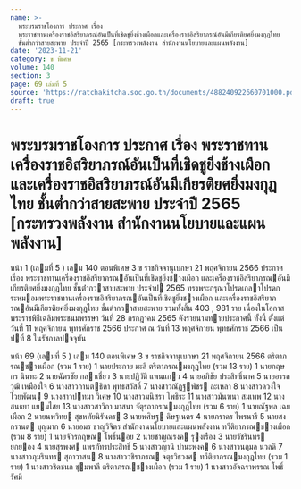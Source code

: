 ```yaml
---
name: >-
  พระบรมราชโองการ ประกาศ เรื่อง
  พระราชทานเครื่องราชอิสริยาภรณ์อันเป็นที่เชิดชูยิ่งช้างเผือกและเครื่องราชอิสริยาภรณ์อันมีเกียรติยศยิ่งมงกุฎไทย
  ชั้นต่ำกว่าสายสะพาย ประจำปี 2565 [กระทรวงพลังงาน สำนักงานนโยบายและแผนพลังงาน]
date: '2023-11-21'
category: ข พิเศษ
volume: 140
section: 3
page: 69 เล่มที่ 5
source: 'https://ratchakitcha.soc.go.th/documents/488240922660701000.pdf'
draft: true
---
```


# พระบรมราชโองการ ประกาศ เรื่อง พระราชทานเครื่องราชอิสริยาภรณ์อันเป็นที่เชิดชูยิ่งช้างเผือกและเครื่องราชอิสริยาภรณ์อันมีเกียรติยศยิ่งมงกุฎไทย ชั้นต่ำกว่าสายสะพาย ประจำปี 2565 [กระทรวงพลังงาน สำนักงานนโยบายและแผนพลังงาน]

หน้า 1 (เลมที่ 5 ) เลม 140 ตอนพิเศษ 3 ข ราชกิจจานุเบกษา 21 พฤศจิกายน 2566 ประกาศ เรื่อง พระราชทานเครื่องราชอิสริยาภรณอันเป็นที่เชิดชูยิ่งชางเผือก และเครื่องราชอิสริยาภรณอันมีเกียรติยศยิ่งมงกุฎไทย ชั้นต่ํากวาสายสะพาย ประจําป 2565 ทรงพระกรุณาโปรดเกลาโปรดกระหมอมพระราชทานเครื่องราชอิสริยาภรณอันเป็นที่เชิดชูยิ่งชางเผือก และเครื่องราชอิสริยาภรณอันมีเกียรติยศยิ่งมงกุฎไทย ชั้นต่ํากวาสายสะพาย รวมทั้งสิ้น 403 , 981 ราย เนื่องในโอกาสพระราชพิธีเฉลิมพระชนมพรรษา วันที่ 28 กรกฎาคม 2565 ดังรายนามทายประกาศนี้ ทั้งนี้ ตั้งแต่วันที่ 11 พฤศจิกายน พุทธศักราช 2566 ประกาศ ณ วันที่ 13 พฤศจิกายน พุทธศักราช 2566 เป็นปที่ 8 ในรัชกาลปจจุบัน

หน้า 69 (เลมที่ 5 ) เลม 140 ตอนพิเศษ 3 ข ราชกิจจานุเบกษา 21 พฤศจิกายน 2566 ตริตาภรณชางเผือก (รวม 1 ราย) 1 นายประกาย มะลิ ตริตาภรณมงกุฎไทย (รวม 13 ราย) 1 นายกฤษกร นินทะ 2 นายฉัตรชัย กลาเชี่ยว 3 นายปฏิวัติ แพนแกว 4 นายอภิชัย ประสิทธิ์นาค 5 นายอรรถวุฒิ เหมืองใจ 6 นางสาวกานตธิดา พุทธสวัสดิ์ 7 นางสาวณัฏฐพัชร ละเหลา 8 นางสาวดวงใจ ไวยพัฒน 9 นางสาวปทมา วิเศษ 10 นางสาวมนิสรา โพธิระ 11 นางสาวมันฑนา สมเทพ 12 นางสนธยา แยมไสย 13 นางสาวสาวิกา มาสนา จัตุรถาภรณมงกุฎไทย (รวม 6 ราย) 1 นายณัฐพล เฉยเผือก 2 นายนพวิทย สุขหทัยนิรันดร 3 นายพศิษฐ ดิษฐเนตร 4 นายภราดร ไพรนารี 5 นายสงกรานต บุญมาก 6 นายอมร ชาญวิจิตร สํานักงานนโยบายและแผนพลังงาน ทวีติยาภรณชางเผือก (รวม 8 ราย) 1 นายจักรกฤษณ โพธิ์นอย 2 นายชาญณรงค รุงเรือง 3 นายวัชรินทร ยกยอง 4 นายสุรพงศ แพรภัทรประสิทธิ์ 5 นางสาวญานี ปานะพงค 6 นางสาวนฤมล นวลดี 7 นางสาวภุมรินทร สุกาวาสน 8 นางสาววชิราภรณ จตุรวิธวงศ ทวีติยาภรณมงกุฎไทย (รวม 1 ราย) 1 นางสาวชิดชนก ชุมพาลี ตริตาภรณชางเผือก (รวม 1 ราย) 1 นางสาวอัจฉราพรรณ โพธิ์รัศมี
